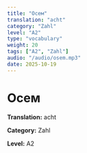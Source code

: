 ```yaml
---
title: "Осем"
translation: "acht"
category: "Zahl"
level: "A2"
type: "vocabulary"
weight: 20
tags: ["A2", "Zahl"]
audio: "/audio/osem.mp3"
date: 2025-10-19
---
```


# Осем

**Translation:** acht

**Category:** Zahl

**Level:** A2

